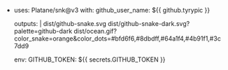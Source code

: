 - uses: Platane/snk@v3
  with:
    github_user_name: ${{ github.tyrypic }}

    outputs: |
      dist/github-snake.svg
      dist/github-snake-dark.svg?palette=github-dark
      dist/ocean.gif?color_snake=orange&color_dots=#bfd6f6,#8dbdff,#64a1f4,#4b91f1,#3c7dd9

  env:
    GITHUB_TOKEN: ${{ secrets.GITHUB_TOKEN }}
